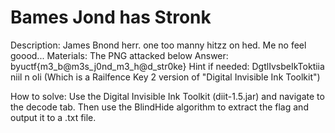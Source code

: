 # Bames Jond has Stronk
Description: James Bnond herr. one too manny hitzz on hed. Me no feel goood...
Materials: The PNG attacked below
Answer: byuctf{m3_b@m3s_j0nd_m3_h@d_str0ke}
Hint if needed: DgtlIvsbeIkToktiia niil n oli (Which is a Railfence Key 2 version of "Digital Invisible Ink Toolkit")

How to solve:
Use the Digital Invisible Ink Toolkit (diit-1.5.jar) and navigate to the decode tab. Then use the BlindHide algorithm to extract the flag and output it to a .txt file.
